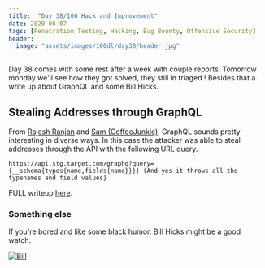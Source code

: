 ```yaml
---
title:  "Day 38/100 Hack and Improvement"
date: 2020-06-07
tags: [Penetration Testing, Hacking, Bug Bounty, Offensive Security]
header: 
  image: "assets/images/100dl/day38/header.jpg"
---
```


Day 38 comes with some rest after a week with couple reports. Tomorrow monday we'll see how they got solved, they still in triaged ! Besides that a write up about GraphQL and some Bill Hicks.

## Stealing Addresses through GraphQL

From [Rajesh Ranjan](https://twitter.com/eh_rajesh) and [Sam (CoffeeJunkie)](https://twitter.com/coffeejunkiee_). GraphQL sounds pretty interesting in diverse ways. In this case the attacker was able to steal addresses through the API with the following URL query.
```
https://api.stg.target.com/graphq?query={__schema{types{name,fields{name}}}} (And yes it throws all the typenames and field values}
```

FULL writeup [here](https://blog.usejournal.com/graphql-bug-to-steal-anyones-address-fc34f0374417).


### Something else

If you're bored and like some black humor. Bill Hicks might be a good watch. 

[![Bill](http://img.youtube.com/vi/KOxbO0EI4MA/0.jpg)](https://www.youtube.com/watch?v=Emlq_4imaik "Bill")